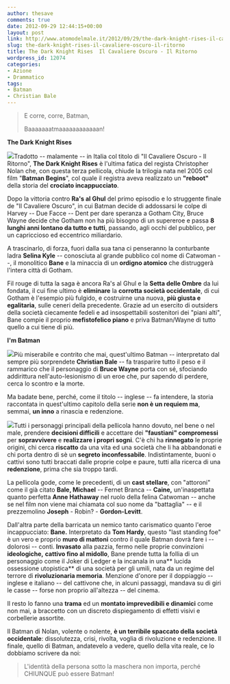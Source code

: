 ```yaml
---
author: thesave
comments: true
date: 2012-09-29 12:44:15+00:00
layout: post
link: http://www.atomodelmale.it/2012/09/29/the-dark-knight-rises-il-cavaliere-oscuro-il-ritorno/
slug: the-dark-knight-rises-il-cavaliere-oscuro-il-ritorno
title: The Dark Knight Rises  Il Cavaliere Oscuro - Il Ritorno
wordpress_id: 12074
categories:
- Azione
- Drammatico
tags:
- Batman
- Christian Bale
---
```


<blockquote>E corre, corre, Batman,

Baaaaaaatmaaaaaaaaaaaan!</blockquote>


**The Dark Knight Rises**

![](http://www.atomodelmale.it/wp-content/uploads/2012/09/batman003-202x300.jpeg)Tradotto -- malamente -- in Italia col titolo di "Il Cavaliere Oscuro - Il Ritorno", **The Dark Knight Rises** è l'ultima fatica del regista Christopher Nolan che, con questa terza pellicola, chiude la trilogia nata nel 2005 col film "**Batman Begins**", col quale il registra aveva realizzato un **"reboot"** della storia del **crociato incappucciato**.

Dopo la vittoria contro **Ra's al Ghul** del primo episodio e lo struggente finale de "Il Cavaliere Oscuro", in cui Batman decide di addossarsi le colpe di Harvey -- Due Facce -- Dent per dare speranza a Gotham City, Bruce Wayne decide che Gotham non ha più bisogno di un supereroe e passa **8 lunghi anni lontano da tutto e tutti**, passando, agli occhi del pubblico, per un capriccioso ed eccentrico miliardario.

A trascinarlo, di forza, fuori dalla sua tana ci penseranno la conturbante ladra **Selina Kyle** -- conosciuta al grande pubblico col nome di Catwoman --, il monolitico **Bane** e la minaccia di un **ordigno atomico** che distruggerà l'intera città di Gotham.

Fil rouge di tutta la saga è ancora Ra's al Ghul e la **Setta delle Ombre** da lui fondata, il cui fine ultimo è **eliminare** la **corrotta società occidentale**, di cui Gotham è l'esempio più fulgido, e costruirne una nuova, **più giusta e egalitaria**, sulle ceneri della precedente. Grazie ad un esercito di outsiders della società ciecamente fedeli e ad insospettabili sostenitori dei "piani alti", Bane compie il proprio **mefistofelico piano** e priva Batman/Wayne di tutto quello a cui tiene di più.

**I'm Batman**

![](http://www.atomodelmale.it/wp-content/uploads/2012/09/batman001-300x197.jpeg)Più miserabile e contrito che mai, quest'ultimo Batman -- interpretato dal sempre più sorprendete **Christian Bale** -- fa trasparire tutto il peso e il rammarico che il personaggio di **Bruce Wayne** porta con sé, sfociando addirittura nell'auto-lesionismo di un eroe che, pur sapendo di perdere, cerca lo scontro e la morte.

Ma badate bene, perché, come il titolo -- inglese -- fa intendere, la storia raccontata in quest'ultimo capitolo della serie **non è un requiem ma**, semmai, **un inno** a rinascia e redenzione.

![](http://www.atomodelmale.it/wp-content/uploads/2012/09/batman000-300x237.jpeg)Tutti i personaggi principali della pellicola hanno dovuto, nel bene o nel male, prendere **decisioni difficili** e accettare dei **"faustiani" compromessi** per **sopravvivere** e **realizzare i propri sogni**. C'è chi ha **rinnegato** le proprie origini, chi cerca **riscatto** da una vita ed una società che li ha abbandonati e chi porta dentro di sè un **segreto inconfessabile**. Indistintamente, buoni o cattivi sono tutti braccati dalle proprie colpe e paure, tutti alla ricerca di una **redenzione**, prima che sia troppo tardi.

La pellicola gode, come le precedenti, di un **cast stellare**, con "attoroni" come il già citato **Bale, Michael** -- Fernet Branca -- **Caine,** un'inaspettata quanto perfetta **Anne Hathaway** nel ruolo della felina Catwoman -- anche se nel film non viene mai chiamata col suo nome da "battaglia" -- e il prezzemolino **Joseph** - Robin? - **Gordon-Levitt**.

Dall'altra parte della barricata un nemico tanto carismatico quanto l'eroe incappucciato: **Bane.** Interpretato da **Tom Hardy**, questo "last standing foe" è un vero e proprio **muro di mattoni** contro il quale Batman dovrà fare i -- dolorosi -- conti. **Invasato** alla pazzia, fermo nelle proprie convinzioni **ideologiche,** **cattivo fino al midollo**, Bane prende tutta la follia di un personaggio come il Joker di Ledger e la incanala in una** lucida ossessione utopistica** di una società per gli umili, nata da un regime del terrore di **rivoluzionaria memoria**. Menzione d'onore per il doppiaggio -- inglese e italiano -- del cattivone che, in alcuni passaggi, mandava su di giri le casse -- forse non proprio all'altezza -- del cinema.

Il resto lo fanno una **trama** ed un **montato imprevedibili e dinamici** come non mai, a braccetto con un discreto dispiegamento di effetti visivi e corbellerie assortite.

Il Batman di Nolan, volente o nolente, **è un terribile spaccato della società occidentale**: dissolutezza, crisi, rivolta, voglia di rivoluzione e redenzione. Il finale, quello di Batman, andatevelo a vedere, quello della vita reale, ce lo dobbiamo scrivere da noi:


<blockquote>L'identità della persona sotto la maschera non importa, perché CHIUNQUE può essere Batman!</blockquote>
